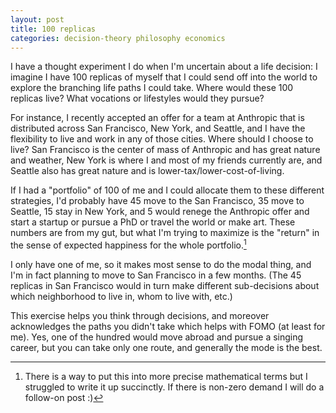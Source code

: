 ```yaml
---
layout: post
title: 100 replicas
categories: decision-theory philosophy economics
---
```

I have a thought experiment I do when I'm uncertain about a life decision: I imagine I have 100 replicas of myself that I could send off into the world to explore the branching life paths I could take. Where would these 100 replicas live? What vocations or lifestyles would they pursue?

For instance, I recently accepted an offer for a team at Anthropic that is distributed across San Francisco, New York, and Seattle, and I have the flexibility to live and work in any of those cities. Where should I choose to live? San Francisco is the center of mass of Anthropic and has great nature and weather, New York is where I and most of my friends currently are, and Seattle also has great nature and is lower-tax/lower-cost-of-living.

If I had a "portfolio" of 100 of me and I could allocate them to these different strategies, I'd probably have 45 move to the San Francisco, 35 move to Seattle, 15 stay in New York, and 5 would renege the Anthropic offer and start a startup or pursue a PhD or travel the world or make art. These numbers are from my gut, but what I'm trying to maximize is the "return" in the sense of expected happiness for the whole portfolio.[^1]

I only have one of me, so it makes most sense to do the modal thing, and I'm in fact planning to move to San Francisco in a few months. (The 45 replicas in San Francisco would in turn make different sub-decisions about which neighborhood to live in, whom to live with, etc.)

This exercise helps you think through decisions, and moreover acknowledges the paths you didn't take which helps with FOMO (at least for me). Yes, one of the hundred would move abroad and pursue a singing career, but you can take only one route, and generally the mode is the best.

[^1]: There is a way to put this into more precise mathematical terms but I struggled to write it up succinctly. If there is non-zero demand I will do a follow-on post :)
